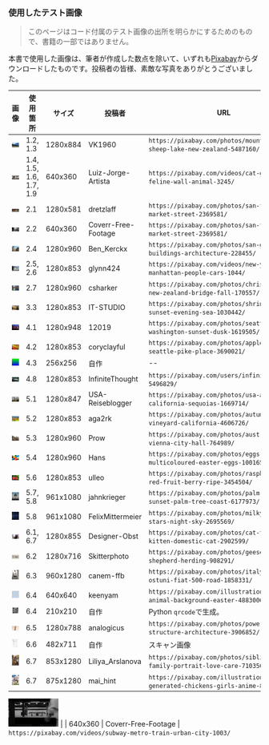 ### 使用したテスト画像

> このページはコード付属のテスト画像の出所を明らかにするためのもので、書籍の一部ではありません。

本書で使用した画像は、筆者が作成した数点を除いて、いずれも[Pixabay](https://pixabay.com/photos/mountains-sheep-lake-new-zealand-5487160/ "LINK")からダウンロードしたものです。投稿者の皆様、素敵な写真をありがとうございました。


画像 | 使用箇所 | サイズ | 投稿者 | URL
---|---|---|---|---
<img src="sheep.jpg" width="100" title="ニュージーランドの羊"/> | 1.2, 1.3 | 1280x884 | VK1960 | `https://pixabay.com/photos/mountains-sheep-lake-new-zealand-5487160/`
<img src="cat.png" width="100" title="ぶちねこ, MP4"/> | 1.4, 1.5, 1.6, 1.7, 1.9 | 640x360 | Luiz-Jorge-Artista | `https://pixabay.com/videos/cat-gata-feline-wall-animal-3245/`
<img src="cable-car.jpg" width="100" title="SFOのケーブルカー"/> | 2.1 | 1280x581 | dretzlaff | `https://pixabay.com/photos/san-francisco-market-street-2369581/`
<img src="ny.png" width="100" title="NYの人通り"/> | 2.2 | 640x360 | Coverr-Free-Footage | `https://pixabay.com/photos/san-francisco-market-street-2369581/`
<img src="san-gimignano.jpg" width="100" title="San Gimignano"/> | 2.4 | 1280x960 | Ben_Kerckx | `https://pixabay.com/photos/san-gimignano-buildings-architecture-228455/`
<img src="bodega-bay.jpg" width="100" title="Bodega Bay, CA"/> | 2.5, 2.6 | 1280x853 |  glynn424 | `https://pixabay.com/videos/new-york-city-manhattan-people-cars-1044/`
<img src="avon-river.jpg" width="100" title="Avon River, Christchurch"/> | 2.7 | 1280x960 |  csharker | `https://pixabay.com/photos/christchurch-new-zealand-bridge-fall-170557/`
<img src="miyajima.jpg" width="100" title="宮島"/> | 3.3 |  1280x853 | IT-STUDIO | `https://pixabay.com/photos/shrine-torii-sunset-evening-sea-1030442/`
<img src="pike-street.jpg" width="100" title="Pike Street Market, 看板"/> | 4.1 | 1280x948 | 12019 | `https://pixabay.com/photos/seattle-washington-sunset-dusk-1619505/`
<img src="pike-st-market.jpg" width="100" title="Pike Street Market, リンゴ"/> | 4.2 | 1280x853 | coryclayful | `https://pixabay.com/photos/apples-market-seattle-pike-place-3690021/`
<img src="color-gradation.png" width="100" title="G to B gradation"/> | 4.3 | 256x256 | 自作 | --
<img src="pike-st-fish.jpg" width="100" title="Pike Street Fish Shop"/> | 4.8 | 1280x853  | InfiniteThought | `https://pixabay.com/users/infinitethought-5496829/`
<img src="redwood.jpg" width="100" title="Redwood, CA"/> | 5.1 | 1280x847 | USA-Reiseblogger | `https://pixabay.com/photos/usa-america-california-sequoias-1669714/`
<img src="napa-vineyard.jpg" width="100" title="Napa, Vineyard"/> | 5.2 | 1280x853 | aga2rk | `https://pixabay.com/photos/autumn-vineyard-california-4606726/`
<img src="wiener-rathaus.jpg" width="100" title="ウィーン市庁舎"/> | 5.3 | 1280x960 | Prow | `https://pixabay.com/photos/austria-vienna-vienna-city-hall-764989/`
<img src="easter-eggs.jpg" width="100" title="多色な卵"/> | 5.4 | 1280x960 | Hans | `https://pixabay.com/photos/eggs-multicoloured-easter-eggs-100165/`
<img src="raspberry.jpg" width="100" title="ラズベリー"/> | 5.6 | 1280x853 | ulleo | `https://pixabay.com/photos/raspberries-red-fruit-berry-ripe-3454504/`
<img src="palm-majorca.jpg" width="100" title="マヨルカのやし 961x1280 から切り取り"/> | 5.7, 5.8 | 961x1080 | jahnkrieger | `https://pixabay.com/photos/palm-beach-sunset-palm-tree-coast-6177973/`
<img src="milky-way.jpg" width="100" title="銀河 1920x1079 から切り取り"/> | 5.8 | 961x1080 | FelixMittermeier | `https://pixabay.com/photos/milky-way-stars-night-sky-2695569/`
<img src="blackcat.jpg" width="100" title="黒猫"/> | 6.1, 6.7 | 1280x855 | Designer-Obst | `https://pixabay.com/photos/cat-tree-climb-kitten-domestic-cat-2902599/`
<img src="ducks-and-dog.jpg" width="100" title="あひると犬と"/> | 6.2 | 1280x716 | Skitterphoto | `https://pixabay.com/photos/geese-girl-dog-shepherd-herding-908291/`
<img src="cinquecento.jpg" width="100" title="プーリア市街とFiat 500"/> | 6.3 | 960x1280 | canem-ffb | `https://pixabay.com/photos/italy-puglia-ostuni-fiat-500-road-1858331/`
<img src="wallpaper.jpg" width="100" title="うさぎの壁紙"/> | 6.4 | 640x640 | keenyam | `https://pixabay.com/illustrations/rabbits-animal-background-easter-4883006/`
<img src="qr.png" width="100" title="QRコード"/> | 6.4 | 210x210 | 自作 | Python `qrcode`で生成。
<img src="power-pole.jpg" width="100" title="送電線"/> | 6.5 | 1280x788 | analogicus | `https://pixabay.com/photos/power-pole-structure-architecture-3906852/`
<img src="referral.png" width="100" title="紹介状"/> | 6.6 | 482x711 | 自作 | スキャン画像
<img src="siblings.jpg" width="100" title="母と4人兄弟"/> | 6.7 | 853x1280 | Liliya_Arslanova | `https://pixabay.com/photos/siblings-family-portrait-love-care-7103506/`
<img src="girls-and-chickens.png" width="100" title="少女とニワトリ"/> | 6.7 | 875x1280 | mai_hint | `https://pixabay.com/illustrations/ai-generated-chickens-girls-anime-8332902/`


<img src="ny-subway.png" width="100" title="ny-subway.mp4: NY subway"/> |  | 640x360 | Coverr-Free-Footage | `https://pixabay.com/videos/subway-metro-train-urban-city-1003/`





